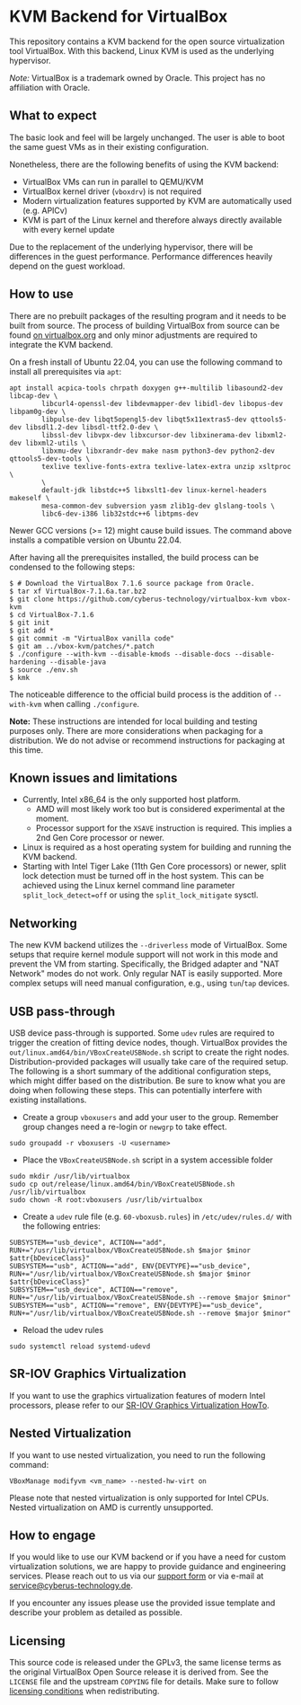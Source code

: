 # KVM Backend for VirtualBox

This repository contains a KVM backend for the open source virtualization
tool VirtualBox. With this backend, Linux KVM is used as the underlying hypervisor.

*Note:* VirtualBox is a trademark owned by Oracle. This project has no affiliation with Oracle.

## What to expect

The basic look and feel will be largely unchanged. The user is able to
boot the same guest VMs as in their existing configuration.

Nonetheless, there are the following benefits of using the KVM backend:

* VirtualBox VMs can run in parallel to QEMU/KVM
* VirtualBox kernel driver (`vboxdrv`) is not required
* Modern virtualization features supported by KVM are automatically used (e.g.
  APICv)
* KVM is part of the Linux kernel and therefore always directly available with
  every kernel update

Due to the replacement of the underlying hypervisor, there will be differences
in the guest performance. Performance differences heavily depend on the guest
workload.

## How to use

There are no prebuilt packages of the resulting program and it needs to be built from
source. The process of building VirtualBox from source can be found
[on virtualbox.org](https://www.virtualbox.org/wiki/Linux%20build%20instructions) and only
minor adjustments are required to integrate the KVM backend.

On a fresh install of Ubuntu 22.04, you can use the following command to install
all prerequisites via `apt`:

```shell
apt install acpica-tools chrpath doxygen g++-multilib libasound2-dev libcap-dev \
        libcurl4-openssl-dev libdevmapper-dev libidl-dev libopus-dev libpam0g-dev \
        libpulse-dev libqt5opengl5-dev libqt5x11extras5-dev qttools5-dev libsdl1.2-dev libsdl-ttf2.0-dev \
        libssl-dev libvpx-dev libxcursor-dev libxinerama-dev libxml2-dev libxml2-utils \
        libxmu-dev libxrandr-dev make nasm python3-dev python2-dev qttools5-dev-tools \
        texlive texlive-fonts-extra texlive-latex-extra unzip xsltproc \
        \
        default-jdk libstdc++5 libxslt1-dev linux-kernel-headers makeself \
        mesa-common-dev subversion yasm zlib1g-dev glslang-tools \
        libc6-dev-i386 lib32stdc++6 libtpms-dev
```

Newer GCC versions (>= 12) might cause build issues. The command above installs a
compatible version on Ubuntu 22.04.

After having all the prerequisites installed, the build process can be condensed
to the following steps:

```shell
$ # Download the VirtualBox 7.1.6 source package from Oracle.
$ tar xf VirtualBox-7.1.6a.tar.bz2
$ git clone https://github.com/cyberus-technology/virtualbox-kvm vbox-kvm
$ cd VirtualBox-7.1.6
$ git init
$ git add *
$ git commit -m "VirtualBox vanilla code"
$ git am ../vbox-kvm/patches/*.patch
$ ./configure --with-kvm --disable-kmods --disable-docs --disable-hardening --disable-java
$ source ./env.sh
$ kmk
```

The noticeable difference to the official build process is the addition of
`--with-kvm` when calling `./configure`.

**Note:** These instructions are intended for local building and testing
purposes only. There are more considerations when packaging for a
distribution. We do not advise or recommend instructions for packaging at this
time.

## Known issues and limitations

* Currently, Intel x86_64 is the only supported host platform.
  * AMD will most likely work too but is considered experimental at the moment.
  * Processor support for the `XSAVE` instruction is required. This implies a
    2nd Gen Core processor or newer.
* Linux is required as a host operating system for building and running the KVM
  backend.
* Starting with Intel Tiger Lake (11th Gen Core processors) or newer, split lock
  detection must be turned off in the host system. This can be achieved using
  the Linux kernel command line parameter `split_lock_detect=off` or using the
  `split_lock_mitigate` sysctl.

## Networking

The new KVM backend utilizes the `--driverless` mode of VirtualBox. Some setups
that require kernel module support will not work in this mode and prevent the
VM from starting. Specifically, the Bridged adapter and "NAT Network" modes do
not work. Only regular NAT is easily supported. More complex setups will need
manual configuration, e.g., using `tun`/`tap` devices.

## USB pass-through

USB device pass-through is supported. Some `udev` rules are required to
trigger the creation of fitting device nodes, though. VirtualBox provides the
`out/linux.amd64/bin/VBoxCreateUSBNode.sh` script to create the right nodes.
Distribution-provided packages will usually take care of the
required setup. The following is a short summary of the additional configuration
steps, which might differ based on the distribution. Be sure to know what you
are doing when following these steps. This can potentially interfere with
existing installations.

* Create a group `vboxusers` and add your user to the group. Remember group
  changes need a re-login or `newgrp` to take effect.
```shell
sudo groupadd -r vboxusers -U <username>
```

* Place the `VBoxCreateUSBNode.sh` script in a system accessible folder
```shell
sudo mkdir /usr/lib/virtualbox
sudo cp out/release/linux.amd64/bin/VBoxCreateUSBNode.sh /usr/lib/virtualbox
sudo chown -R root:vboxusers /usr/lib/virtualbox
```

* Create a `udev` rule file (e.g. `60-vboxusb.rules`) in `/etc/udev/rules.d/`
  with the following entries:
```shell
SUBSYSTEM=="usb_device", ACTION=="add", RUN+="/usr/lib/virtualbox/VBoxCreateUSBNode.sh $major $minor $attr{bDeviceClass}"
SUBSYSTEM=="usb", ACTION=="add", ENV{DEVTYPE}=="usb_device", RUN+="/usr/lib/virtualbox/VBoxCreateUSBNode.sh $major $minor $attr{bDeviceClass}"
SUBSYSTEM=="usb_device", ACTION=="remove", RUN+="/usr/lib/virtualbox/VBoxCreateUSBNode.sh --remove $major $minor"
SUBSYSTEM=="usb", ACTION=="remove", ENV{DEVTYPE}=="usb_device", RUN+="/usr/lib/virtualbox/VBoxCreateUSBNode.sh --remove $major $minor"
```

* Reload the udev rules
```shell
sudo systemctl reload systemd-udevd
```

## SR-IOV Graphics Virtualization

If you want to use the graphics virtualization features of modern Intel processors, please refer to our
[SR-IOV Graphics Virtualization HowTo](README.intel-sriov-graphics.md).

## Nested Virtualization

If you want to use nested virtualization, you need to run the following command:
```shell
VBoxManage modifyvm <vm_name> --nested-hw-virt on
```

Please note that nested virtualization is only supported for Intel CPUs. Nested virtualization on AMD is currently unsupported.

## How to engage

If you would like to use our KVM backend or if you have a need for custom
virtualization solutions, we are happy to provide guidance and engineering
services. Please reach out to us via our
[support form](https://cyberus-technology.de/contact) or via e-mail at
<service@cyberus-technology.de>.

If you encounter any issues please use the provided issue template and describe
your problem as detailed as possible.

## Licensing

This source code is released under the GPLv3, the same license terms as the
original VirtualBox Open Source release it is derived from. See the `LICENSE`
file and the upstream `COPYING` file for details. Make sure to follow
[licensing conditions](https://www.virtualbox.org/wiki/Licensing_FAQ) when
redistributing.

